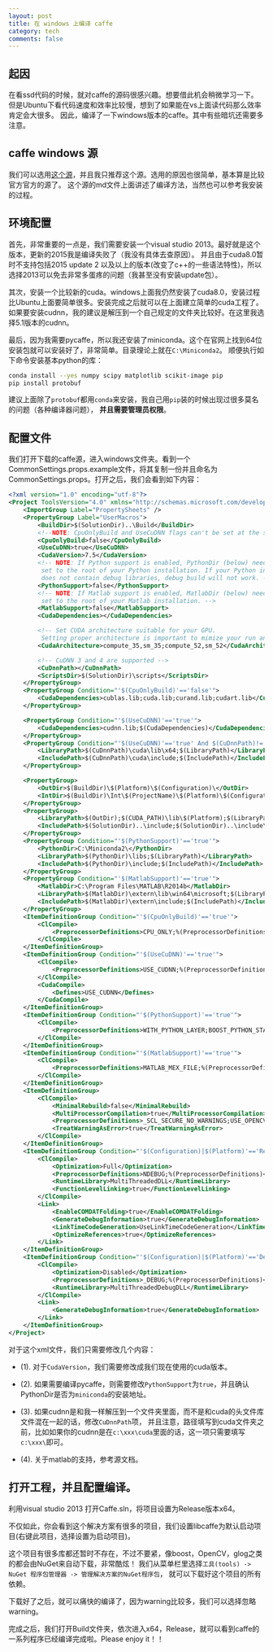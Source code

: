 ```yaml
---
layout: post
title: 在 windows 上编译 caffe
category: tech
comments: false
---
```


## 起因

在看ssd代码的时候，就对caffe的源码很感兴趣。想要借此机会稍微学习一下。
但是Ubuntu下看代码速度和效率比较慢，想到了如果能在vs上面读代码那么效率肯定会大很多。
因此，编译了一下windows版本的caffe。其中有些暗坑还需要多注意。

## caffe windows 源

我们可以选用[这个源](https://github.com/Microsoft/caffe)，并且我只推荐这个源。选用的原因也很简单，基本算是比较官方官方的源了。
这个源的md文件上面讲述了编译方法，当然也可以参考我安装的过程。

## 环境配置

首先，非常重要的一点是，我们需要安装一个visual studio 2013。最好就是这个版本，更新的2015我是编译失败了（我没有具体去查原因）。
并且由于cuda8.0暂时不支持包括2015 update 2 以及以上的版本(改变了c++的一些语法特性)，所以选择2013可以免去非常多蛋疼的问题（我甚至没有安装update包）。

其次，安装一个比较新的cuda。windows上面我仍然安装了cuda8.0，安装过程比Ubuntu上面要简单很多。安装完成之后就可以在上面建立简单的cuda工程了。
如果要安装cudnn，我的建议是解压到一个自己规定的文件夹比较好。在这里我选择5.1版本的cudnn。

最后，因为我需要pycaffe，所以我还安装了miniconda。这个在官网上找到64位安装包就可以安装好了，非常简单。目录理论上就在`C:\Miniconda2`。
顺便执行如下命令安装基本python的库：

``` bash
conda install --yes numpy scipy matplotlib scikit-image pip
pip install protobuf
```

建议上面除了`protobuf`都用`conda`来安装，我自己用`pip`装的时候出现过很多莫名的问题（各种编译器问题），
**并且需要管理员权限**。

## 配置文件

我们打开下载的caffe源，进入windows文件夹。看到一个CommonSettings.props.example文件，将其复制一份并且命名为
CommonSettings.props。打开之后，我们会看到如下内容：

``` xml
<?xml version="1.0" encoding="utf-8"?>
<Project ToolsVersion="4.0" xmlns="http://schemas.microsoft.com/developer/msbuild/2003">
    <ImportGroup Label="PropertySheets" />
    <PropertyGroup Label="UserMacros">
        <BuildDir>$(SolutionDir)..\Build</BuildDir>
        <!--NOTE: CpuOnlyBuild and UseCuDNN flags can't be set at the same time.-->
        <CpuOnlyBuild>false</CpuOnlyBuild>
        <UseCuDNN>true</UseCuDNN>
        <CudaVersion>7.5</CudaVersion>
        <!-- NOTE: If Python support is enabled, PythonDir (below) needs to be
         set to the root of your Python installation. If your Python installation
         does not contain debug libraries, debug build will not work. -->
        <PythonSupport>false</PythonSupport>
        <!-- NOTE: If Matlab support is enabled, MatlabDir (below) needs to be
         set to the root of your Matlab installation. -->
        <MatlabSupport>false</MatlabSupport>
        <CudaDependencies></CudaDependencies>

        <!-- Set CUDA architecture suitable for your GPU.
         Setting proper architecture is important to mimize your run and compile time. -->
        <CudaArchitecture>compute_35,sm_35;compute_52,sm_52</CudaArchitecture>

        <!-- CuDNN 3 and 4 are supported -->
        <CuDnnPath></CuDnnPath>
        <ScriptsDir>$(SolutionDir)\scripts</ScriptsDir>
    </PropertyGroup>
    <PropertyGroup Condition="'$(CpuOnlyBuild)'=='false'">
        <CudaDependencies>cublas.lib;cuda.lib;curand.lib;cudart.lib</CudaDependencies>
    </PropertyGroup>

    <PropertyGroup Condition="'$(UseCuDNN)'=='true'">
        <CudaDependencies>cudnn.lib;$(CudaDependencies)</CudaDependencies>
    </PropertyGroup>
    <PropertyGroup Condition="'$(UseCuDNN)'=='true' And $(CuDnnPath)!=''">
        <LibraryPath>$(CuDnnPath)\cuda\lib\x64;$(LibraryPath)</LibraryPath>
        <IncludePath>$(CuDnnPath)\cuda\include;$(IncludePath)</IncludePath>
    </PropertyGroup>

    <PropertyGroup>
        <OutDir>$(BuildDir)\$(Platform)\$(Configuration)\</OutDir>
        <IntDir>$(BuildDir)\Int\$(ProjectName)\$(Platform)\$(Configuration)\</IntDir>
    </PropertyGroup>
    <PropertyGroup>
        <LibraryPath>$(OutDir);$(CUDA_PATH)\lib\$(Platform);$(LibraryPath)</LibraryPath>
        <IncludePath>$(SolutionDir)..\include;$(SolutionDir)..\include\caffe\proto;$(CUDA_PATH)\include;$(IncludePath)</IncludePath>
    </PropertyGroup>
    <PropertyGroup Condition="'$(PythonSupport)'=='true'">
        <PythonDir>C:\Miniconda2\</PythonDir>
        <LibraryPath>$(PythonDir)\libs;$(LibraryPath)</LibraryPath>
        <IncludePath>$(PythonDir)\include;$(IncludePath)</IncludePath>
    </PropertyGroup>
    <PropertyGroup Condition="'$(MatlabSupport)'=='true'">
        <MatlabDir>C:\Program Files\MATLAB\R2014b</MatlabDir>
        <LibraryPath>$(MatlabDir)\extern\lib\win64\microsoft;$(LibraryPath)</LibraryPath>
        <IncludePath>$(MatlabDir)\extern\include;$(IncludePath)</IncludePath>
    </PropertyGroup>
    <ItemDefinitionGroup Condition="'$(CpuOnlyBuild)'=='true'">
        <ClCompile>
            <PreprocessorDefinitions>CPU_ONLY;%(PreprocessorDefinitions)</PreprocessorDefinitions>
        </ClCompile>
    </ItemDefinitionGroup>
    <ItemDefinitionGroup Condition="'$(UseCuDNN)'=='true'">
        <ClCompile>
            <PreprocessorDefinitions>USE_CUDNN;%(PreprocessorDefinitions)</PreprocessorDefinitions>
        </ClCompile>
        <CudaCompile>
            <Defines>USE_CUDNN</Defines>
        </CudaCompile>
    </ItemDefinitionGroup>
    <ItemDefinitionGroup Condition="'$(PythonSupport)'=='true'">
        <ClCompile>
            <PreprocessorDefinitions>WITH_PYTHON_LAYER;BOOST_PYTHON_STATIC_LIB;%(PreprocessorDefinitions)</PreprocessorDefinitions>
        </ClCompile>
    </ItemDefinitionGroup>
    <ItemDefinitionGroup Condition="'$(MatlabSupport)'=='true'">
        <ClCompile>
            <PreprocessorDefinitions>MATLAB_MEX_FILE;%(PreprocessorDefinitions)</PreprocessorDefinitions>
        </ClCompile>
    </ItemDefinitionGroup>
    <ItemDefinitionGroup>
        <ClCompile>
            <MinimalRebuild>false</MinimalRebuild>
            <MultiProcessorCompilation>true</MultiProcessorCompilation>
            <PreprocessorDefinitions>_SCL_SECURE_NO_WARNINGS;USE_OPENCV;USE_LEVELDB;USE_LMDB;%(PreprocessorDefinitions)</PreprocessorDefinitions>
            <TreatWarningAsError>true</TreatWarningAsError>
        </ClCompile>
    </ItemDefinitionGroup>
    <ItemDefinitionGroup Condition="'$(Configuration)|$(Platform)'=='Release|x64'">
        <ClCompile>
            <Optimization>Full</Optimization>
            <PreprocessorDefinitions>NDEBUG;%(PreprocessorDefinitions)</PreprocessorDefinitions>
            <RuntimeLibrary>MultiThreadedDLL</RuntimeLibrary>
            <FunctionLevelLinking>true</FunctionLevelLinking>
        </ClCompile>
        <Link>
            <EnableCOMDATFolding>true</EnableCOMDATFolding>
            <GenerateDebugInformation>true</GenerateDebugInformation>
            <LinkTimeCodeGeneration>UseLinkTimeCodeGeneration</LinkTimeCodeGeneration>
            <OptimizeReferences>true</OptimizeReferences>
        </Link>
    </ItemDefinitionGroup>
    <ItemDefinitionGroup Condition="'$(Configuration)|$(Platform)'=='Debug|x64'">
        <ClCompile>
            <Optimization>Disabled</Optimization>
            <PreprocessorDefinitions>_DEBUG;%(PreprocessorDefinitions)</PreprocessorDefinitions>
            <RuntimeLibrary>MultiThreadedDebugDLL</RuntimeLibrary>
        </ClCompile>
        <Link>
            <GenerateDebugInformation>true</GenerateDebugInformation>
        </Link>
    </ItemDefinitionGroup>
</Project>
```

对于这个xml文件，我们只需要修改几个内容：

- (1). 对于`CudaVersion`，我们需要修改成我们现在使用的cuda版本。

- (2). 如果需要编译pycaffe，则需要修改`PythonSupport`为`true`，并且确认PythonDir是否为`miniconda`的安装地址。

- (3). 如果cudnn是和我一样解压到一个文件夹里面，而不是和cuda的头文件库文件混在一起的话，修改`CuDnnPath`项，
并且注意，路径填写到cuda文件夹之前，比如如果你的cudnn是在`c:\xxx\cuda`里面的话，这一项只需要填写`c:\xxx\`即可。

- (4). 关于matlab的支持，参考源文档。

## 打开工程，并且配置编译。

利用visual studio 2013 打开Caffe.sln，将项目设置为Release版本x64。

不仅如此，你会看到这个解决方案有很多的项目，我们设置libcaffe为默认启动项目(右键此项目，选择设置为启动项目)。

这个项目有很多库都还暂时不存在，不过不要紧，像boost，OpenCV，glog之类的都会由NuGet来自动下载，非常酷炫！
我们从菜单栏里选择`工具(tools) -> NuGet 程序包管理器 -> 管理解决方案的NuGet程序包`，
就可以下载好这个项目的所有依赖。

下载好了之后，就可以痛快的编译了，因为warning比较多，我们可以选择忽略warning。

完成之后，我们打开Build文件夹，依次进入x64，Release，就可以看到caffe的一系列程序已经编译完成啦。Please enjoy it！！